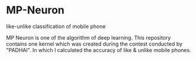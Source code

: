 # MP-Neuron
like-unlike classification of mobile phone

MP Neuron is one of the algorithm of deep learning. This repository contains one kernel which was created during the contest conducted by "PADHAI".
In which I calculated the accuracy of like & unlike mobile phones.
